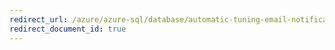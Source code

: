 ```yaml
---
redirect_url: /azure/azure-sql/database/automatic-tuning-email-notifications-configure
redirect_document_id: true
---
```

